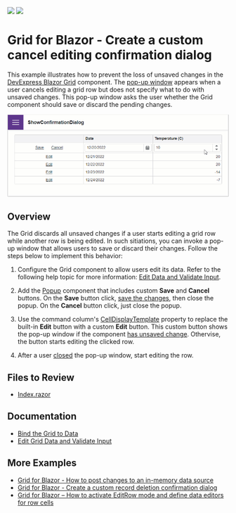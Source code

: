 <!-- default badges list -->
[![](https://img.shields.io/badge/Open_in_DevExpress_Support_Center-FF7200?style=flat-square&logo=DevExpress&logoColor=white)](https://supportcenter.devexpress.com/ticket/details/T1132900)
[![](https://img.shields.io/badge/📖_How_to_use_DevExpress_Examples-e9f6fc?style=flat-square)](https://docs.devexpress.com/GeneralInformation/403183)
<!-- default badges end -->
# Grid for Blazor - Create a custom cancel editing confirmation dialog

This example illustrates how to prevent the loss of unsaved changes in the [DevExpress Blazor Grid](https://docs.devexpress.com/Blazor/403143/grid) component. The [pop-up window](https://docs.devexpress.com/Blazor/DevExpress.Blazor.DxPopup) appears when a user cancels editing a grid row but does not specify what to do with unsaved changes. This pop-up window asks the user whether the Grid component should save or discard the pending changes. 

![Confirmation Dialog](confirmation-dialog.gif)

## Overview

The Grid discards all unsaved changes if a user starts editing a grid row while another row is being edited. In such sitiations, you can invoke a pop-up window that allows users to save or discard their changes. Follow the steps below to implement this behavior:

1. Configure the Grid component to allow users edit its data. Refer to the following help topic for more information: [Edit Data and Validate Input](https://docs.devexpress.com/Blazor/403454/grid/edit-data-and-validate-input).

2. Add the [Popup](https://docs.devexpress.com/Blazor/DevExpress.Blazor.DxPopup) component that includes custom **Save** and **Cancel** buttons. On the **Save** button click, [save the changes](https://docs.devexpress.com/Blazor/DevExpress.Blazor.DxGrid.SaveChangesAsync), then close the popup. On the **Cancel** button click, just close the popup.

3. Use the command column's [CellDisplayTemplate](https://docs.devexpress.com/Blazor/DevExpress.Blazor.DxGridCommandColumn.CellDisplayTemplate) property to replace the built-in **Edit** button with a custom **Edit** button. This custom button shows the pop-up window if the component [has unsaved change](https://learn.microsoft.com/en-us/dotnet/api/microsoft.aspnetcore.components.forms.editcontext.ismodified?view=aspnetcore-7.0). Othervise, the button starts editing the clicked row.
 
4. After a user [closed](https://docs.devexpress.com/Blazor/DevExpress.Blazor.DxPopupBase.Closed) the pop-up window, start editing the row.

## Files to Review

- [Index.razor](./CS/ShowConfirmationDialog/Pages/Index.razor)

## Documentation

- [Bind the Grid to Data](https://docs.devexpress.com/Blazor/403737/grid/bind-to-data)
- [Edit Grid Data and Validate Input](https://docs.devexpress.com/Blazor/403454/grid/edit-data-and-validate-input)

## More Examples

- [Grid for Blazor - How to post changes to an in-memory data source](https://github.com/DevExpress-Examples/blazor-dxgrid-post-changes-to-data-source)
- [Grid for Blazor - Create a custom record deletion confirmation dialog](https://github.com/DevExpress-Examples/blazor-dxgrid-show-custom-confirmation-dialog)
- [Grid for Blazor – How to activate EditRow mode and define data editors for row cells](https://github.com/DevExpress-Examples/blazor-grid-row-editing)
